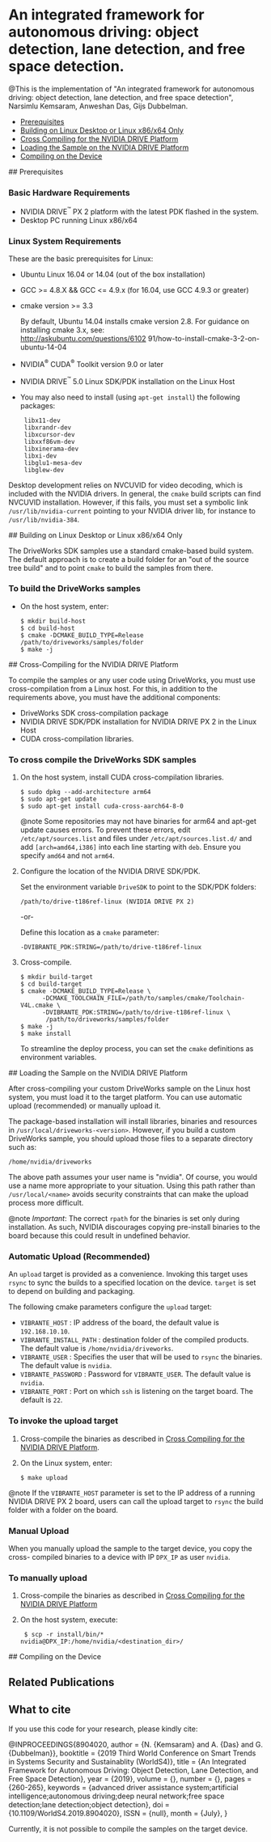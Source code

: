# An integrated framework for autonomous driving: object detection, lane detection, and free space detection.

@This is the implementation of "An integrated framework for autonomous driving: object detection, lane detection, and free space detection", Narsimlu Kemsaram, Anweshan Das, Gijs Dubbelman.

 - [Prerequisites](#prerequisites)
 - [Building on Linux Desktop or Linux x86/x64 Only](#building_on_linux)
 - [Cross Compiling for the NVIDIA DRIVE Platform](#cross-compilation)
 - [Loading the Sample on the NVIDIA DRIVE Platform](#load)
 - [Compiling on the Device](#device_compilation)

<a name="prerequisites">
## Prerequisites

### Basic Hardware Requirements

- NVIDIA DRIVE<sup>&trade;</sup> PX 2 platform with the latest PDK flashed in the system.
- Desktop PC running Linux x86/x64

### Linux System Requirements

These are the basic prerequisites for Linux:

- Ubuntu Linux 16.04 or 14.04 (out of the box installation)
- GCC >= 4.8.X && GCC <= 4.9.x (for 16.04, use GCC 4.9.3 or greater)
- cmake version >= 3.3

  By default, Ubuntu 14.04 installs cmake version 2.8. For guidance on
  installing cmake 3.x, see:<br> <a href="http://askubuntu.com/questions/610291/
  how-to-install-cmake-3-2-on-ubuntu-14-04"> http://askubuntu.com/questions/6102
  91/how-to-install-cmake-3-2-on-ubuntu-14-04</a>

- NVIDIA<sup>&reg;</sup> CUDA<sup>&reg;</sup> Toolkit version 9.0 or later
- NVIDIA DRIVE<sup>&trade;</sup> 5.0 Linux SDK/PDK installation on the Linux Host
- You may also need to install (using `apt-get install`) the following packages:

       libx11-dev
       libxrandr-dev
       libxcursor-dev
       libxxf86vm-dev
       libxinerama-dev
       libxi-dev
       libglu1-mesa-dev
       libglew-dev

Desktop development relies on NVCUVID for video decoding, which is included with
the NVIDIA drivers. In general, the `cmake` build scripts can find NVCUVID
installation. However, if this fails, you must set a symbolic link
`/usr/lib/nvidia-current` pointing to your NVIDIA driver lib, for instance to
`/usr/lib/nvidia-384`.

<a name="building_on_linux">
## Building on Linux Desktop or Linux x86/x64 Only

The DriveWorks SDK samples use a standard cmake-based build system. The default
approach is to create a build folder for an "out of the source tree build"
and to point `cmake` to build the samples from there.

### To build the DriveWorks samples
* On the host system, enter:

      $ mkdir build-host
      $ cd build-host
      $ cmake -DCMAKE_BUILD_TYPE=Release /path/to/driveworks/samples/folder
      $ make -j

<a name="cross-compilation">
## Cross-Compiling for the NVIDIA DRIVE Platform

To compile the samples or any user code using DriveWorks, you must use
cross-compilation from a Linux host. For this, in addition to the requirements
above, you must have the additional components:

- DriveWorks SDK cross-compilation package
- NVIDIA DRIVE SDK/PDK installation for NVIDIA DRIVE PX 2 in the Linux Host
- CUDA cross-compilation libraries.

### To cross compile the DriveWorks SDK samples

1. On the host system, install CUDA cross-compilation libraries.

       $ sudo dpkg --add-architecture arm64
       $ sudo apt-get update
       $ sudo apt-get install cuda-cross-aarch64-8-0

   @note Some repositories may not have binaries for arm64 and apt-get
   update causes errors. To prevent these errors, edit
   `/etc/apt/sources.list` and files under `/etc/apt/sources.list.d/` and add
   `[arch=amd64,i386]` into each line starting with `deb`. Ensure you specify
   `amd64` and not `arm64`.

2. Configure the location of the NVIDIA DRIVE SDK/PDK.

   Set the environment variable `DriveSDK` to point to the SDK/PDK folders:

       /path/to/drive-t186ref-linux (NVIDIA DRIVE PX 2)

   -or-

   Define this location as a `cmake` parameter:

       -DVIBRANTE_PDK:STRING=/path/to/drive-t186ref-linux

3. Cross-compile.

       $ mkdir build-target
       $ cd build-target
       $ cmake -DCMAKE_BUILD_TYPE=Release \
             -DCMAKE_TOOLCHAIN_FILE=/path/to/samples/cmake/Toolchain-V4L.cmake \
             -DVIBRANTE_PDK:STRING=/path/to/drive-t186ref-linux \
              /path/to/driveworks/samples/folder
       $ make -j
       $ make install

   To streamline the deploy process, you can set the `cmake` definitions as
   environment variables.

<a name="load">
## Loading the Sample on the NVIDIA DRIVE Platform

After cross-compiling your custom DriveWorks sample on the Linux host
system, you must load it to the target platform. You can use automatic
upload (recommended) or manually upload it.

The package-based installation will install libraries, binaries and resources in
`/usr/local/driveworks-<version>`. However, if you build a custom DriveWorks
sample, you should upload those files to a separate directory such as:

    /home/nvidia/driveworks

The above path assumes your user name is "nvidia". Of course, you would use
a name more appropriate to your situation. Using this path rather than
`/usr/local/<name>` avoids security constraints that can make the upload process
more difficult.

@note *Important*: The correct `rpath` for the binaries is set only during
installation. As such, NVIDIA discourages copying pre-install binaries to the
board because this could result in undefined behavior.

### Automatic Upload (Recommended)

An `upload` target is provided as a convenience. Invoking this target uses
`rsync` to sync the builds to a specified location on the device. `target` is
set to depend on building and packaging.

The following cmake parameters configure the `upload` target:

* `VIBRANTE_HOST` : IP address of the board, the default value is
  `192.168.10.10`.
* `VIBRANTE_INSTALL_PATH` : destination folder of the compiled products. The
   default value is `/home/nvidia/driveworks`.
* `VIBRANTE_USER` : Specifies the user that will be used to `rsync` the
   binaries. The default value is `nvidia`.
* `VIBRANTE_PASSWORD` : Password for `VIBRANTE_USER`. The default value is
  `nvidia`.
* `VIBRANTE_PORT` : Port on which `ssh` is listening on the target board. The
  default is `22`.

### To invoke the upload target

1. Cross-compile the binaries as described in
   [Cross Compiling for the NVIDIA DRIVE Platform](#cross-compilation).

2. On the Linux system, enter:

       $ make upload

@note If the `VIBRANTE_HOST` parameter is set to the IP address of a running
NVIDIA DRIVE PX 2 board, users can call the upload target to `rsync` the build folder
with a folder on the board.

### Manual Upload

When you manually upload the sample to the target device, you copy the cross-
compiled binaries to a device with IP `DPX_IP` as user `nvidia`.

### To manually upload

1. Cross-compile the binaries as described in
   [Cross Compiling for the NVIDIA DRIVE Platform](#cross-compilation)

2. On the host system, execute:

        $ scp -r install/bin/* nvidia@DPX_IP:/home/nvidia/<destination_dir>/

<a name=device_compilation>
## Compiling on the Device

## Related Publications

## What to cite

If you use this code for your research, please kindly cite:

@INPROCEEDINGS{8904020,
    author    = {N. {Kemsaram} and A. {Das} and G. {Dubbelman}},
    booktitle = {2019 Third World Conference on Smart Trends in Systems Security and Sustainablity (WorldS4)},
    title     = {An Integrated Framework for Autonomous Driving: Object Detection, Lane Detection, and Free Space Detection},
    year      = {2019},
    volume    = {},
    number    = {},
    pages     = {260-265},
    keywords  = {advanced driver assistance system;artificial intelligence;autonomous driving;deep neural network;free space detection;lane detection;object detection},
    doi       = {10.1109/WorldS4.2019.8904020},
    ISSN      = {null},
    month     = {July},
}

Currently, it is not possible to compile the samples on the target device.
